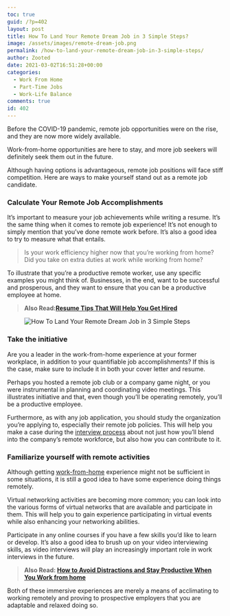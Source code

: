 ```yaml
---
toc: true
guid: /?p=402
layout: post
title: How To Land Your Remote Dream Job in 3 Simple Steps?
image: /assets/images/remote-dream-job.png
permalink: /how-to-land-your-remote-dream-job-in-3-simple-steps/
author: Zooted
date: 2021-03-02T16:51:28+00:00
categories:
  - Work From Home
  - Part-Time Jobs
  - Work-Life Balance
comments: true
id: 402
---
```

Before the COVID-19 pandemic, remote job opportunities were on the rise, and they are now more widely available.

Work-from-home opportunities are here to stay, and more job seekers will definitely seek them out in the future.

Although having options is advantageous, remote job positions will face stiff competition. Here are ways to make yourself stand out as a remote job candidate.

### **Calculate Your Remote Job Accomplishments**

It&#8217;s important to measure your job achievements while writing a resume. It&#8217;s the same thing when it comes to remote job experience! It&#8217;s not enough to simply mention that you&#8217;ve done remote work before. It&#8217;s also a good idea to try to measure what that entails.

<blockquote class="wp-block-quote">
  <p>
    Is your work efficiency higher now that you&#8217;re working from home?<br />Did you take on extra duties at work while working from home?
  </p>
</blockquote>

To illustrate that you&#8217;re a productive remote worker, use any specific examples you might think of. Businesses, in the end, want to be successful and prosperous, and they want to ensure that you can be a productive employee at home.

<blockquote class="wp-block-quote">
  <p>
    <strong>Also Read:<a href="/category/resume-guides/">Resume Tips That Will Help You Get Hired</a></strong>
  </p>
</blockquote>

<div class="wp-block-image">
  <figure class="aligncenter size-large is-resized"><img loading="lazy" src="/wp-content/uploads/2021/03/work-from-home-productivity.jpg" alt="How To Land Your Remote Dream Job in 3 Simple Steps" class="wp-image-403" width="682" height="454" srcset="/wp-content/uploads/2021/03/work-from-home-productivity.jpg 622w, /wp-content/uploads/2021/03/work-from-home-productivity-300x200.jpg 300w" sizes="(max-width: 682px) 100vw, 682px" /></figure>
</div>

### **Take the initiative**

Are you a leader in the work-from-home experience at your former workplace, in addition to your quantifiable job accomplishments? If this is the case, make sure to include it in both your cover letter and resume.

Perhaps you hosted a remote job club or a company game night, or you were instrumental in planning and coordinating video meetings. This illustrates initiative and that, even though you&#8217;ll be operating remotely, you&#8217;ll be a productive employee.

Furthermore, as with any job application, you should study the organization you&#8217;re applying to, especially their remote job policies. This will help you make a case during the [interview process](/what-to-expect-in-a-final-job-interview/) about not just how you&#8217;ll blend into the company&#8217;s remote workforce, but also how you can contribute to it.

### **Familiarize yourself with remote activities**

Although getting [work-from-home](/category/work-from-home/) experience might not be sufficient in some situations, it is still a good idea to have some experience doing things remotely.

Virtual networking activities are becoming more common; you can look into the various forms of virtual networks that are available and participate in them. This will help you to gain experience participating in virtual events while also enhancing your networking abilities.

Participate in any online courses if you have a few skills you&#8217;d like to learn or develop. It&#8217;s also a good idea to brush up on your video interviewing skills, as video interviews will play an increasingly important role in work interviews in the future.

<blockquote class="wp-block-quote">
  <p>
    <strong>Also Read: <a href="/how-to-avoid-distractions-and-stay-productive-when-you-work-from-home/">How to Avoid Distractions and Stay Productive When You Work from home</a></strong>
  </p>
</blockquote>

Both of these immersive experiences are merely a means of acclimating to working remotely and proving to prospective employers that you are adaptable and relaxed doing so.


